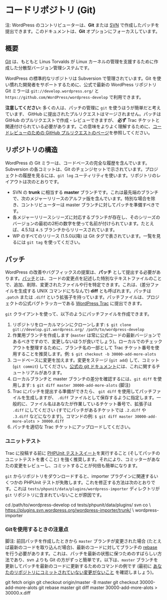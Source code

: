 <!--
# The Code Repository (Git)
-->

# コードリポジトリ (Git)

<!--
Alert: Contributors to WordPress may submit patches created via either **GitGit Git is a free and open source distributed version control system designed to handle everything from small to very large projects with speed and efficiency. Git is easy to learn and has a tiny footprint with lightning fast performance. Most modern plugin and theme development is being done with this version control system. [https://git-scm.com/](https://git-scm.com/).** or **[SVN](https://make.wordpress.org/core/handbook/contribute/svn/)**. This documentation focuses on the **Git** option.
-->

注:  WordPress のコントリビューターは、**Git** または [SVN](https://make.wordpress.org/core/handbook/contribute/svn/) で作成したパッチを提出できます。このドキュメントは、**Git** オプションにフォーカスしています。

<!--
## Summary
-->

## 概要

<!--
[Git](https://git-scm.com/) is a distributed version control system originally created by Linus Torvalds to assist with the management of the Linux kernel.
-->

[Git](https://git-scm.com/) は、もともと Linus Torvalds が Linux カーネルの管理を支援するために作成した分散型バージョン管理システムです。

<!--
The canonical WordPress repository is managed using Subversion. To better support developers who are more comfortable working with Git, official, up-to-date Git mirrors of the WordPress repository are available at `git://develop.git.wordpress.org/` and `https://github.com/WordPress/wordpress-develop`.
-->

WordPress の標準的なリポジトリは Subversion で管理されています。Git を使い慣れた開発者をサポートするために、公式で最新の WordPress リポジトリ Git ミラーは `git://develop.wordpress.org/` と `https://github.com/WordPress/wordpress-develop` で利用できます。

<!--
**Please note:** while many people find it easier to use `git` to manage their patches, pull requests submitted to GitHub will not be merged there. Patches can be created and reviewed in GitHub pull requests, but they **must** be associated with a Trac ticket. To better understand what this means, see the [GitHub Pull Requests for Code Review page](https://make.wordpress.org/core/handbook/contribute/git/github-pull-requests-for-code-review/).
-->

**注意してください:** 多くの人は、パッチの管理に `git` を使うほうが簡単だと考えています、 GitHub に提出されたプルリクエストはマージされません。パッチは GitHub のプルリクエストで作成・レビューできますが、 **必ず** Trac チケットと関連付けられている必要があります。この意味をよりよく理解するために、[コードレビューのための GitHub プルリクエストのページ](https://make.wordpress.org/core/handbook/contribute/git/github-pull-requests-for-code-review/)を参照してください。

<!--
## Repository Structure
-->

## リポジトリの構造

<!--
The WordPress Git mirror contains a complete history of the codebase. Each Subversion commit is represented by a Git changeset. Use the `git log` utility to browse the history of the project. The layout of the repository is as follows:
-->

WordPress の Git ミラーは、コードベースの完全な履歴を含んでいます。Subversion の各コミットは、Git のチェンジセットで示されています。プロジェクトの履歴を見るには、`git log` ユーティリティを使います。リポジトリのレイアウトは次のとおりです。

<!--
*   The **master** branch, which corresponds to SVN **trunk**. This is the bleeding-edge branch, containing the alpha version of the next major release. Except in special cases, contributors should prepare their patches against the master branch.
*   A branch exists corresponding to each major release series, named using the first two digits of versions in that series. For example, 4.5.1 was released from the `4.5` branch. Use `git branch -r` to view a complete list of branches in the remote repository, and use commands like `git checkout -b 4.5.x origin/4.5` to create local branches that track remote branches.
*   All WP releases (starting with 1.5.0) are represented by Git tags. Use `git tag` to see the list.
*   -->

*   SVN の **trunk** に相当する **master** ブランチです。これは最先端のブランチで、次のメジャーリリースのアルファ版を含んでいます。特別な場合を除き、コントリビューターは master ブランチに対してパッチを準備すべきです。
*   各メジャーリリースシリーズに対応するブランチが存在し、そのシリーズのバージョンの最初の2桁の数字を使って名前が付けられています。たとえば、4.5.1は `4.5` ブランチからリリースされています。
*   WP のすべてのリリース (1.5.0以降) は Git タグで表されています。一覧を見るには `git tag` を使ってください。

<!--
## Patches
-->

## パッチ

<!--
Suggested improvements and bugfixes for WordPress should be submitted as **patches**. A [patch](https://make.wordpress.org/core/glossary/#patch) is a special text file that describes changes to code, by identifying the files and lines which are added, removed, and altered. It may also be referred to as a **diff** (after the Unix command to generate a differences file). Patches have the extension of either `.patch` or `.diff`. Patch files can then be submitted for consideration to [WordPress Trac](https://core.trac.wordpress.org/), the project’s official bugtracker.
-->

WordPress の改善やバグフィックスの提案は、**パッチ** として提出する必要があります。[パッチ](https://make.wordpress.org/core/glossary/#patch)とは、コードの変更点を記述した特別なテキストファイルのことで、追加、削除、変更されたファイルや行を特定できます。これは、(差分ファイルを生成する UNIX コマンドにちなんで) **diff** とも呼ばれます。パッチは `.patch` または `.diff` という拡張子を持っています。パッチファイルは、プロジェクトの公式バグトラッカーである [WordPress Trac](https://core.trac.wordpress.org/) に提出できます。

<!--
Using the `git` cli client, you can create a patch file as follows:
-->

`git` クライアントを使って、以下のようにパッチファイルを作成できます。

<!--
1.  Clone the repository to your local machine: `$ git clone git://develop.git.wordpress.org/ /path/to/wordpress-develop`
2.  Create a working branch (it’s better not to modify `master` because this should always be the latest version of the official code). To keep your local checkout organized, it’s suggested that you use the Trac ticket number as part of your branch name, eg: `$ git checkout -b 30000-add-more-alots   `
3.  Make your modifications to the codebase. Stage the changes (`git add`), and commit (`git commit`).  [The official git documentation](https://git-scm.com/docs/gittutorial) includes a tutorial on this.
4.  Use `git diff` to review the differences between your local branch and the master branch: `$ git diff master 30000-add-more-alots` †
5.  Once you’re ready to submit your patch to Trac, generate a patch file using `git diff`, specifying that the output should be saved in a `.diff` file. In general, the file name should be the ticket number you are working on with `.diff` as the extension (or `.2.diff`, `.3.diff`, etc. if there are already patches on the ticket). Example command: `$ git diff master 30000-add-more-alots > 30000.diff`
6.  Upload the patch to the appropriate Trac ticket.
-->

1.  リポジトリをローカルマシンにクローンします: `$ git clone git://develop.git.wordpress.org/ /path/to/wordpress-develop`
2.  作業用ブランチを作成します (`master` は常に公式コードの最新バージョンであるべきですので、変更しないほうが良いでしょう)。ローカルでのチェックアウトを整理するために、ブランチ名の一部として Trac チケット番号を使用することを推奨します。例: `$ git checkout -b 30000-add-more-alots `
3.  コードベースに変更を加えます。変更をステージ (`git add`) して、コミット (`git commit`) してください。[公式の git ドキュメント](https://git-scm.com/docs/gittutorial)には、これに関するチュートリアルがあります。
4.  ローカルブランチと master ブランチの差分を確認するには、`git diff` を使用します: `$ git diff master 30000-add-more-alots` (脚注)
5.  Trac にパッチを提出する準備ができたら、 `git diff` を使用してパッチファイルを生成しますが、 `.diff` ファイルとして保存するように指定します。一般的に、ファイル名はあなたが作業しているチケット番号で、拡張子は `.diff` にしてください (すでにパッチがあるチケットでは `.2.diff` や `.3.diff` などになります)。コマンドの例: `$ git diff master 30000-add-more-alots > 30000.diff`
6.  パッチを適切な Trac チケットにアップロードしてください。

<!--
### Unit Tests
-->

### ユニットテスト

<!--
We strongly recommend [running the PHPUnit test suite](https://make.wordpress.org/core/handbook/testing/automated-testing/phpunit/) (and writing unit tests for your patch) before submitting it to Trac. This makes it many times easier for committers to review and commit your changes.
-->

Trac に投稿する前に [PHPUnit テストスイート](https://make.wordpress.org/core/handbook/testing/automated-testing/phpunit/)を実行すること (そしてパッチのユニットテストを書くこと) を強く推奨します。それにより、コミッターがあなたの変更をレビューし、コミットすることが何倍も簡単になります。

<!--
When downloading the repository from `git`, a few of the PHPUnit tests related to the importer plugin will fail because the `tests/phpunit/data/plugins/wordpress-importer` directory is not contained in the `git` repositories. Here’s how to fix that:
-->

`git` からリポジトリをダウンロードすると、importer プラグインに関連するいくつかの PHPUnit テストが失敗します。これを修正する方法は次のとおりです。これは `tests/phpunit/data/plugins/wordpress-importer` ディレクトリが `git` リポジトリに含まれていないことが原因です。

cd /path/to/wordpress-develop
cd tests/phpunit/data/plugins/
svn co \\
    https://plugins.svn.wordpress.org/wordpress-importer/trunk/ \\
    wordpress-importer

<!--
### Usage Notes for Git
-->

### Gitを使用するときの注意点

<!--
† If your `master` branch has changed since you last worked on your patch (for example, if you’ve pulled down the latest code), you’ll need to [rebase](https://git-scm.com/book/en/v2/Git-Branching-Rebasing) your branch against the latest code. This is a great way to keep your patches up to date, and it’s much easier with Git than with svn. Here is an example sequence of commands to update your `master` branch then refresh your patch on top of the latest code (make sure you have [no uncommitted changes in your repository](https://stackoverflow.com/questions/52704/how-do-i-discard-unstaged-changes-in-git) first):
-->

脚注: 前回パッチを作成したときから `master` ブランチが変更された場合 (たとえば最新のコードを取り込んだ場合)、最新のコードに対してブランチの [rebase](https://git-scm.com/book/en/v2/Git-Branching-Rebasing) を行う必要があります。これは、パッチを最新の状態に保つためのすばらしい方法であり、svn よりも Git の方がずっと簡単です。以下は、`master` ブランチを更新してパッチを最新のコードに更新するためのコマンドの例です (最初に [あなたのリポジトリにコミットされていない変更がないこと](https://stackoverflow.com/questions/52704/how-do-i-discard-unstaged-changes-in-git) を確認しましょう)。

git fetch origin
git checkout origin/master -B master
git checkout 30000-add-more-alots
git rebase master
git diff master 30000-add-more-alots > 30000.x.diff
